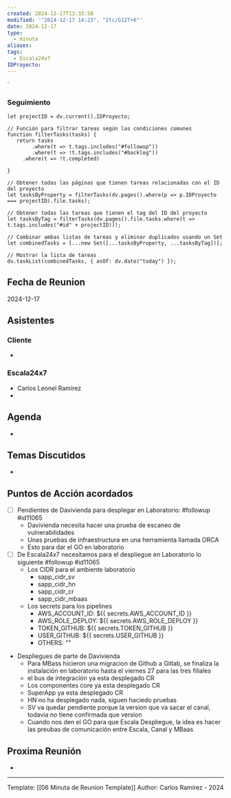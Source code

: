 ```yaml
---
created: 2024-12-17T13:33:58
modified: '"2024-12-17 14:23", "2tc/G12T+6"'
date: 2024-12-17
type:
  - minuta
aliases: 
tags:
  - Escala24x7
IDProyecto: 
---
```


`

### Seguimiento

```dataviewjs
let projectID = dv.current().IDProyecto;

// Función para filtrar tareas según las condiciones comunes
function filterTasks(tasks) {
   return tasks
        .where(t => t.tags.includes("#followup"))
        .where(t => !t.tags.includes("#backlog"))
     .where(t => !t.completed)
        
}

// Obtener todas las páginas que tienen tareas relacionadas con el ID del proyecto
let tasksByProperty = filterTasks(dv.pages().where(p => p.IDProyecto === projectID).file.tasks);

// Obtener todas las tareas que tienen el tag del ID del proyecto
let tasksByTag = filterTasks(dv.pages().file.tasks.where(t => t.tags.includes("#id" + projectID)));

// Combinar ambas listas de tareas y eliminar duplicados usando un Set
let combinedTasks = [...new Set([...tasksByProperty, ...tasksByTag])];

// Mostrar la lista de tareas
dv.taskList(combinedTasks, { asOf: dv.date("today") });
 ```
## Fecha de Reunion
2024-12-17

## Asistentes

### Cliente
* 
### Escala24x7
- Carlos Leonel Ramírez
-  

## Agenda
* 
## Temas Discutidos
*  

## Puntos de Acción acordados
- [ ] Pendientes de Davivienda para desplegar en Laboratorio: #followup #id11065
	- Davivienda necesita hacer una prueba de escaneo de vulnerabilidades
	- Unas pruebas de infraestructura en una herramienta llamada ORCA
	- Esto para dar el GO en laboratorio
- [ ] De Escala24x7 necesitamos para el despliegue en Laboratorio lo siguiente #followup #id11065
	- Los CIDR para el ambiente laboratorio
		- sapp_cidr_sv
		- sapp_cidr_hn
		- sapp_cidr_cr 
		- sapp_cidr_mbaas 
	- Los secrets para los pipelines
		- AWS_ACCOUNT_ID: ${{ secrets.AWS_ACCOUNT_ID }} 
		- AWS_ROLE_DEPLOY: ${{ secrets.AWS_ROLE_DEPLOY }} 
		- TOKEN_GITHUB: ${{ secrets.TOKEN_GITHUB }} 
		- USER_GITHUB: ${{ secrets.USER_GITHUB }} 
		- OTHERS: ""
-  Despliegues de parte de Davivienda
	- Para MBass hicieron una migracion de Github a Gitlab, se finaliza la instalación en laboratorio hasta el viernes 27 para las tres filiales
	- el bus de integración ya esta desplegado CR
	- Los componentes core ya esta desplegado CR
	- SuperApp ya esta desplegado CR
	- HN no ha desplegado nada, siguen haciedo pruebas
	- SV va quedar pendiente porque la version que va sacar el canal, todavia no tiene confirmada que version
	- Cuando nos den el GO para que Escala Despliegue, la idea es hacer las preubas de comunicación entre Escala, Canal y MBaas

## Proxima Reunión
*   

---
Template: [[06 Minuta de Reunion Template]]
Author: Carlos Ramírez - 2024
